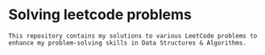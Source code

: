 # Solving leetcode problems 

    This repository contains my solutions to various LeetCode problems to
    enhance my problem-solving skills in Data Structures & Algorithms.
    
    